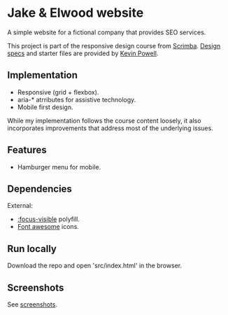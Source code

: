 # Jake & Elwood website

A simple website for a fictional company that provides SEO services.

This project is part of the responsive design course from [Scrimba](https://scrimba.com/). [Design specs](https://xd.adobe.com/spec/f255d364-6d5e-4aaf-7703-6f8d0a398281-8464/) and starter files are provided by [Kevin Powell](https://github.com/kevin-powell/reponsive-web-design-bootcamp/).

## Implementation

* Responsive (grid + flexbox).
* aria-* atrributes for assistive technology.
* Mobile first design.

While my implementation follows the course content loosely, it also incorporates improvements that address most of the underlying issues.

## Features

* Hamburger menu for mobile.

## Dependencies

External:

* [:focus-visible](https://github.com/WICG/focus-visible) polyfill.
* [Font awesome](https://fontawesome.com/) icons.

## Run locally

Download the repo and open 'src/index.html' in the browser.

## Screenshots

See [screenshots](screenshots/).
